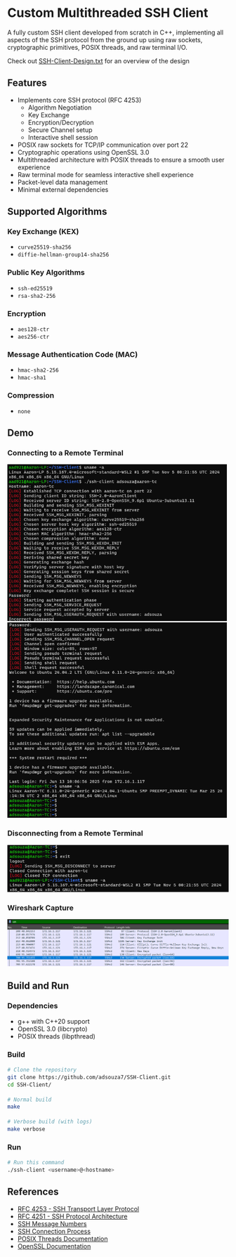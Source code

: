 # Custom Multithreaded SSH Client
A fully custom SSH client developed from scratch in C++, implementing all aspects of the SSH protocol from the ground up using raw sockets, cryptographic primitives, POSIX threads, and raw terminal I/O.

Check out [SSH-Client-Design.txt](docs/SSH-Client-Design.txt) for an overview of the design

## Features
- Implements core SSH protocol (RFC 4253)
  - Algorithm Negotiation
  - Key Exchange
  - Encryption/Decryption
  - Secure Channel setup
  - Interactive shell session
- POSIX raw sockets for TCP/IP communication over port 22
- Cryptographic operations using OpenSSL 3.0
- Multithreaded architecture with POSIX threads to ensure a smooth user experience
- Raw terminal mode for seamless interactive shell experience
- Packet-level data management
- Minimal external dependencies

## Supported Algorithms
### Key Exchange (KEX)
- ```curve25519-sha256```
- ```diffie-hellman-group14-sha256```
### Public Key Algorithms
- ```ssh-ed25519```
- ```rsa-sha2-256```
### Encryption
- ```aes128-ctr```
- ```aes256-ctr```
### Message Authentication Code (MAC)
- ```hmac-sha2-256```
- ```hmac-sha1```
### Compression
- ```none```

## Demo
### Connecting to a Remote Terminal
<p>
  <img src="docs/conn1.png" alt="Connection 1" width="500"/>
  <img src="docs/conn2.png" alt="Connection 2" width="500"/>
</p>

### Disconnecting from a Remote Terminal
![Disconnection](docs/disconn.png)

### Wireshark Capture
![Wireshark](docs/wireshark.png)

## Build and Run
### Dependencies
- g++ with C++20 support
- OpenSSL 3.0 (libcrypto)
- POSIX threads (libpthread)

### Build
```bash
# Clone the repository
git clone https://github.com/adsouza7/SSH-Client.git
cd SSH-Client/

# Normal build
make

# Verbose build (with logs)
make verbose
```

### Run
```bash
# Run this command
./ssh-client <username>@<hostname>
```

## References
- [RFC 4253 - SSH Transport Layer Protocol](https://datatracker.ietf.org/doc/html/rfc4253)
- [RFC 4251 - SSH Protocol Architecture](https://datatracker.ietf.org/doc/html/rfc4251)
- [SSH Message Numbers](https://www.iana.org/assignments/ssh-parameters/ssh-parameters.xhtml)
- [SSH Connection Process](https://www.cisco.com/c/en/us/support/docs/security-vpn/secure-shell-ssh/222335-understand-secure-shell-packet-exchange.html)
- [POSIX Threads Documentation](https://pubs.opengroup.org/onlinepubs/7908799/xsh/pthread.h.html)
- [OpenSSL Documentation](https://docs.openssl.org/master/man7/ossl-guide-libcrypto-introduction/)

